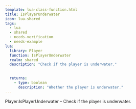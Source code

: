 ```yaml
---
template: lua-class-function.html
title: IsPlayerUnderwater
icon: lua-shared
tags:
  - lua
  - shared
  - needs-verification
  - needs-example
lua:
  library: Player
  function: IsPlayerUnderwater
  realm: shared
  description: "Check if the player is underwater."
  
  
  returns:
    - type: boolean
      description: "Whether the player is underwater."
---
```


<div class="lua__search__keywords">
Player:IsPlayerUnderwater &#x2013; Check if the player is underwater.
</div>
